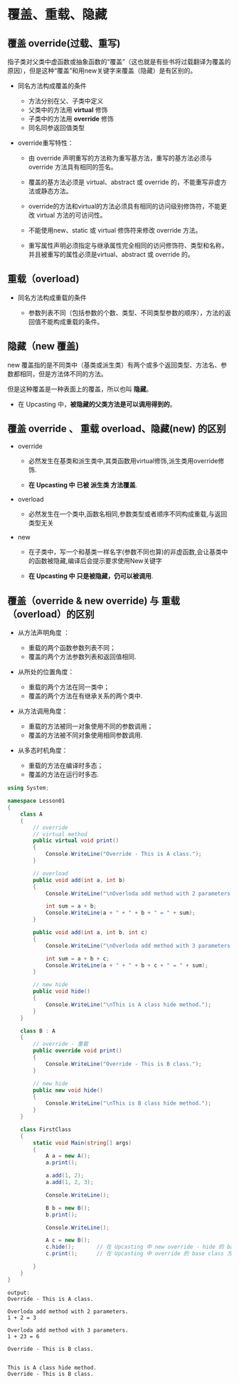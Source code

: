 # 覆盖、重载、隐藏

## 覆盖 override(过载、重写)

指子类对父类中虚函数或抽象函数的“覆盖”（这也就是有些书将过载翻译为覆盖的原因），但是这种“覆盖”和用new关键字来覆盖（隐藏）是有区别的。

- 同名方法构成覆盖的条件
  - 方法分别在父、子类中定义
  - 父类中的方法用 **virtual** 修饰
  - 子类中的方法用 **override** 修饰
  - 同名同参返回值类型

- override重写特性：

    - 由 override 声明重写的方法称为重写基方法，重写的基方法必须与 override 方法具有相同的签名。

    - 覆盖的基方法必须是 virtual、abstract 或 override 的，不能重写非虚方法或静态方法。
  
    - override的方法和virtual的方法必须具有相同的访问级别修饰符，不能更改 virtual 方法的可访问性。
  
    - 不能使用new、static 或 virtual 修饰符来修改 override 方法。
  
    - 重写属性声明必须指定与继承属性完全相同的访问修饰符、类型和名称，并且被重写的属性必须是virtual、abstract 或 override 的。

## 重载（overload)

- 同名方法构成重载的条件
  
  - 参数列表不同（包括参数的个数、类型、不同类型参数的顺序），方法的返回值不能构成重载的条件。

## 隐藏（new 覆盖)

new 覆盖指的是不同类中（基类或派生类）有两个或多个返回类型、方法名、参数都相同，但是方法体不同的方法。

但是这种覆盖是一种表面上的覆盖，所以也叫 **隐藏**。

- 在 Upcasting 中，**被隐藏的父类方法是可以调用得到的**。

  
## 覆盖 override 、 重载 overload、隐藏(new) 的区别

- override 
  
  - 必然发生在基类和派生类中,其类函数用virtual修饰,派生类用override修饰.
  
  - **在 Upcasting 中 已被 派生类 方法覆盖**.

- overload 
  
  - 必然发生在一个类中,函数名相同,参数类型或者顺序不同构成重载,与返回类型无关

- new 
  
  - 在子类中，写一个和基类一样名字(参数不同也算)的非虚函数,会让基类中的函数被隐藏,编译后会提示要求使用New关键字
  
  -  **在 Upcasting 中 只是被隐藏，仍可以被调用**.

## 覆盖（override & new override) 与 重载 （overload）的区别

- 从方法声明角度 ：
  - 重载的两个函数参数列表不同；
  - 覆盖的两个方法参数列表和返回值相同.

- 从所处的位置角度：
  - 重载的两个方法在同一类中；
  - 覆盖的两个方法在有继承关系的两个类中.

- 从方法调用角度：
  - 重载的方法被同一对象使用不同的参数调用；
  - 覆盖的方法被不同对象使用相同参数调用.
  
- 从多态时机角度：
  - 重载的方法在编译时多态；
  - 覆盖的方法在运行时多态.

```C#
using System;

namespace Lesson01
{
    class A
    {
        // override
        // virtual method
        public virtual void print()
        {
            Console.WriteLine("Override - This is A class.");
        }

        // overload
        public void add(int a, int b)
        {
            Console.WriteLine("\nOverloda add method with 2 parameters.");

            int sum = a + b;
            Console.WriteLine(a + " + " + b + " = " + sum);
        }

        public void add(int a, int b, int c)
        {
            Console.WriteLine("\nOverloda add method with 3 parameters.");

            int sum = a + b + c;
            Console.WriteLine(a + " + " + b + c + " = " + sum);
        }

        // new hide
        public void hide()
        {
            Console.WriteLine("\nThis is A class hide method.");
        }
    }

    class B : A
    {
        // override - 重载
        public override void print()
        {
            Console.WriteLine("Override - This is B class.");
        }

        // new hide
        public new void hide()
        {
            Console.WriteLine("\nThis is B class hide method.");
        }
    }

    class FirstClass
    {
        static void Main(string[] args)
        {
            A a = new A();
            a.print();

            a.add(1, 2);
            a.add(1, 2, 3);

            Console.WriteLine();

            B b = new B();
            b.print();

            Console.WriteLine();

            A c = new B();
            c.hide();       // 在 Upcasting 中 new override - hide 的 base class 方法是能够被调用的
            c.print();      // 在 Upcasting 中 override 的 base class 方法是不能能够被调用的，已被 派生类 覆盖

        }
    }
}
```

```
output:
Override - This is A class.

Overloda add method with 2 parameters.
1 + 2 = 3

Overloda add method with 3 parameters.
1 + 23 = 6

Override - This is B class.


This is A class hide method.
Override - This is B class.
```
